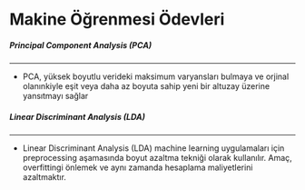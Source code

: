 # Makine Öğrenmesi Ödevleri

##### Principal Component Analysis (PCA)
----
-  PCA, yüksek boyutlu verideki maksimum varyansları bulmaya ve orjinal olanınkiyle eşit veya daha az boyuta sahip yeni bir altuzay üzerine yansıtmayı sağlar

##### Linear Discriminant Analysis (LDA)
---
- Linear Discriminant Analysis (LDA) machine learning uygulamaları için preprocessing aşamasında boyut azaltma tekniği olarak kullanılır. Amaç, overfittingi önlemek ve aynı zamanda hesaplama maliyetlerini azaltmaktır.
